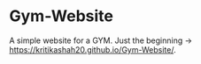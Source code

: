 # Gym-Website
A simple website for a GYM.
Just the beginning -> https://kritikashah20.github.io/Gym-Website/.

